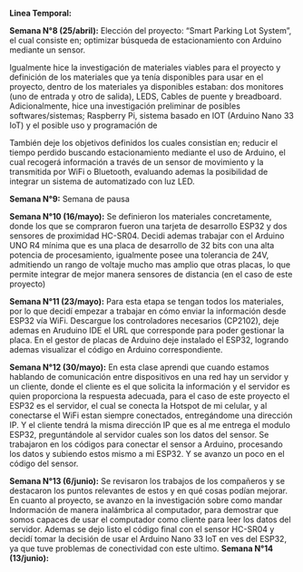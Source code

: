 

**Linea Temporal:**

**Semana N°8 (25/abril):**	Elección del proyecto: “Smart Parking Lot System”, el cual consiste en; optimizar búsqueda de estacionamiento con Arduino mediante un sensor.

Igualmente hice la investigación de materiales viables para el proyecto y definición de los materiales que ya tenía disponibles para usar en el proyecto, dentro de los materiales ya disponibles estaban: dos monitores (uno de entrada y otro de salida), LEDS, Cables de puente y breadboard. Adicionalmente, hice una investigación preliminar de posibles softwares/sistemas; Raspberry Pi, sistema basado en IOT (Arduino Nano 33 IoT) y el posible uso y programación de 

También deje los objetivos definidos los cuales consistían en; reducir el tiempo perdido buscando estacionamiento mediante el uso de Arduino, el cual recogerá información a través de un sensor de movimiento y la transmitida por WiFi o Bluetooth, evaluando ademas la posibilidad de integrar un sistema de automatizado con luz LED.

**Semana N°9:**	Semana de pausa

**Semana N°10 (16/mayo):**	Se definieron los materiales concretamente, donde los que se compraron fueron una tarjeta de desarrollo ESP32 y dos sensores de proximidad HC-SR04. Decidi ademas trabajar con el Arduino UNO R4 mínima que es una placa de desarrollo de 32 bits con una alta potencia de procesamiento, igualmente posee una tolerancia de 24V, admitiendo un rango de voltaje mucho mas amplio que otras placas, lo que permite integrar de mejor manera sensores de distancia (en el caso de este proyecto)

**Semana N°11 (23/mayo):**	Para esta etapa se tengan todos los materiales, por lo que decidí empezar a trabajar en cómo enviar la información desde ESP32 vía WiFi. Descargue los controladores necesarios (CP2102), deje ademas en Aruduino IDE el URL que corresponde para poder gestionar la placa. En el gestor de placas de Arduino deje instalado el ESP32, logrando ademas visualizar el código en Arduino correspondiente.

**Semana N°12 (30/mayo):**	En esta clase aprendi que cuando estamos hablando de comunicación entre dispositivos en una red hay un servidor y un cliente, donde el cliente es el que solicita la información y el servidor es quien proporciona la respuesta adecuada, para el caso de este proyecto el ESP32 es el servidor, el cual se conecta la Hotspot de mi celular, y al conectarse el WiFi estan siempre conectados, entregándome una dirección IP. Y el cliente tendrá la misma dirección IP que es al me entrega el modulo ESP32, preguntándole al servidor cuales son los datos del sensor. Se trabajaron en los códigos para conectar el sensor a Arduino, procesando los datos y subiendo estos mismo a mi ESP32. Y se avanzo un poco en el código del sensor.

**Semana N°13 (6/junio):**	Se revisaron los trabajos de los compañeros y se destacaron los puntos relevantes de estos y en qué cosas podían mejorar. En cuanto al proyecto, se avanzo en la investigación sobre como mandar Indormación de manera inalámbrica al computador, para demostrar que somos capaces de usar el computador como cliente para leer los datos del servidor. Ademas se dejo listo el código final con el sensor HC-SR04 y decidí tomar la decisión de usar el Arduino Nano 33 IoT en ves del ESP32, ya que tuve problemas de conectividad con este ultimo.
**Semana N°14 (13/junio):** 

